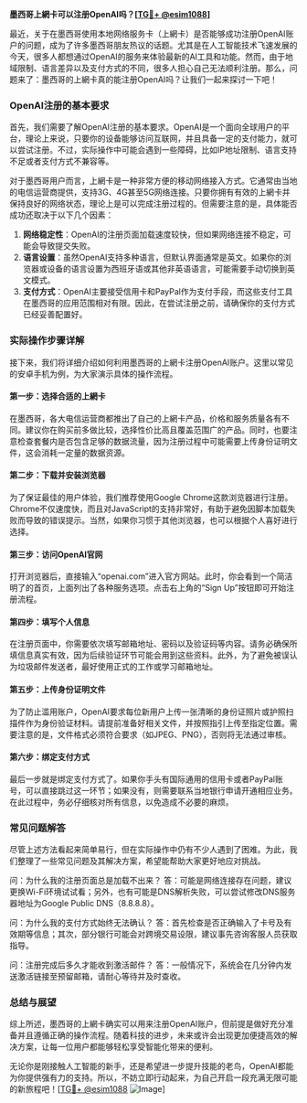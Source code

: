 **墨西哥上網卡可以注册OpenAI吗？[[TG💪+ @esim1088](https://t.me/s/esim1088)]**

最近，关于在墨西哥使用本地网络服务卡（上網卡）是否能够成功注册OpenAI账户的问题，成为了许多墨西哥朋友热议的话题。尤其是在人工智能技术飞速发展的今天，很多人都想通过OpenAI的服务来体验最新的AI工具和功能。然而，由于地域限制、语言差异以及支付方式的不同，很多人担心自己无法顺利注册。那么，问题来了：墨西哥的上網卡真的能注册OpenAI吗？让我们一起来探讨一下吧！

### OpenAI注册的基本要求

首先，我们需要了解OpenAI注册的基本要求。OpenAI是一个面向全球用户的平台，理论上来说，只要你的设备能够访问互联网，并且具备一定的支付能力，就可以尝试注册。不过，实际操作中可能会遇到一些障碍，比如IP地址限制、语言支持不足或者支付方式不兼容等。

对于墨西哥用户而言，上網卡是一种非常方便的移动网络接入方式。它通常由当地的电信运营商提供，支持3G、4G甚至5G网络连接。只要你拥有有效的上網卡并保持良好的网络状态，理论上是可以完成注册过程的。但需要注意的是，具体能否成功还取决于以下几个因素：

1. **网络稳定性**：OpenAI的注册页面加载速度较快，但如果网络连接不稳定，可能会导致提交失败。
2. **语言设置**：虽然OpenAI支持多种语言，但默认界面通常是英文。如果你的浏览器或设备的语言设置为西班牙语或其他非英语语言，可能需要手动切换到英文模式。
3. **支付方式**：OpenAI主要接受信用卡和PayPal作为支付手段，而这些支付工具在墨西哥的应用范围相对有限。因此，在尝试注册之前，请确保你的支付方式已经妥善配置好。

### 实际操作步骤详解

接下来，我们将详细介绍如何利用墨西哥的上網卡注册OpenAI账户。这里以常见的安卓手机为例，为大家演示具体的操作流程。

#### 第一步：选择合适的上網卡
在墨西哥，各大电信运营商都推出了自己的上網卡产品，价格和服务质量各有不同。建议你在购买前多做比较，选择性价比高且覆盖范围广的产品。同时，也要注意检查套餐内是否包含足够的数据流量，因为注册过程中可能需要上传身份证明文件，这会消耗一定量的数据资源。

#### 第二步：下载并安装浏览器
为了保证最佳的用户体验，我们推荐使用Google Chrome这款浏览器进行注册。Chrome不仅速度快，而且对JavaScript的支持非常好，有助于避免因脚本加载失败而导致的错误提示。当然，如果你习惯于其他浏览器，也可以根据个人喜好进行选择。

#### 第三步：访问OpenAI官网
打开浏览器后，直接输入“openai.com”进入官方网站。此时，你会看到一个简洁明了的首页，上面列出了各种服务选项。点击右上角的“Sign Up”按钮即可开始注册流程。

#### 第四步：填写个人信息
在注册页面中，你需要依次填写邮箱地址、密码以及验证码等内容。请务必确保所填信息真实有效，因为后续验证环节可能会用到这些资料。此外，为了避免被误认为垃圾邮件发送者，最好使用正式的工作或学习邮箱地址。

#### 第五步：上传身份证明文件
为了防止滥用账户，OpenAI要求每位新用户上传一张清晰的身份证照片或护照扫描件作为身份验证材料。请提前准备好相关文件，并按照指引上传至指定位置。需要注意的是，文件格式必须符合要求（如JPEG、PNG），否则将无法通过审核。

#### 第六步：绑定支付方式
最后一步就是绑定支付方式了。如果你手头有国际通用的信用卡或者PayPal账号，可以直接跳过这一环节；如果没有，则需要联系当地银行申请开通相应业务。在此过程中，务必仔细核对所有信息，以免造成不必要的麻烦。

### 常见问题解答

尽管上述方法看起来简单易行，但在实际操作中仍有不少人遇到了困难。为此，我们整理了一些常见问题及其解决方案，希望能帮助大家更好地应对挑战。

问：为什么我的注册页面总是加载不出来？
答：可能是网络连接存在问题，建议更换Wi-Fi环境试试看；另外，也有可能是DNS解析失败，可以尝试修改DNS服务器地址为Google Public DNS（8.8.8.8）。

问：为什么我的支付方式始终无法确认？
答：首先检查是否正确输入了卡号及有效期等信息；其次，部分银行可能会对跨境交易设限，建议事先咨询客服人员获取指导。

问：注册完成后多久才能收到激活邮件？
答：一般情况下，系统会在几分钟内发送激活链接至预留邮箱，请耐心等待并及时查收。

### 总结与展望

综上所述，墨西哥的上網卡确实可以用来注册OpenAI账户，但前提是做好充分准备并且遵循正确的操作流程。随着科技的进步，未来或许会出现更加便捷高效的解决方案，让每一位用户都能够轻松享受智能化带来的便利。

无论你是刚接触人工智能的新手，还是希望进一步提升技能的老鸟，OpenAI都能为你提供强有力的支持。所以，不妨立即行动起来，为自己开启一段充满无限可能的新旅程吧！[[TG💪+ @esim1088](https://t.me/s/esim1088) ![Image](https://i.postimg.cc/4NQfJmqS/Snipaste-2025-05-13-00-14-12.png)]
